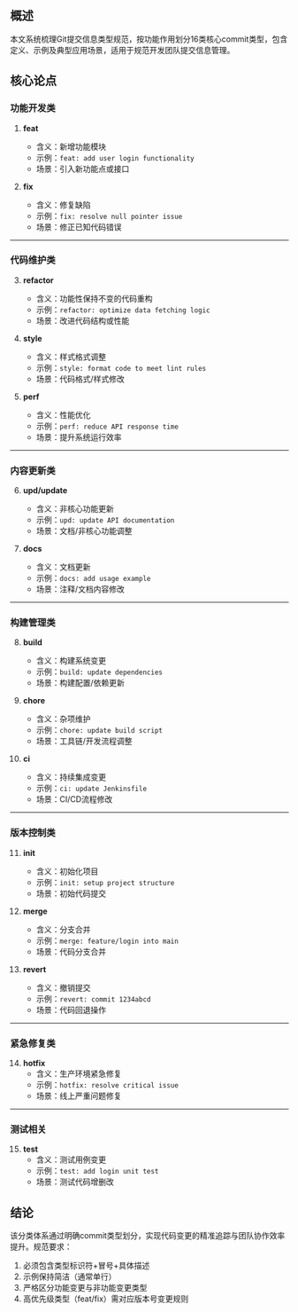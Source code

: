 ## 概述
本文系统梳理Git提交信息类型规范，按功能作用划分16类核心commit类型，包含定义、示例及典型应用场景，适用于规范开发团队提交信息管理。

## 核心论点
### **功能开发类**
1. **feat**  
   - 含义：新增功能模块  
   - 示例：`feat: add user login functionality`  
   - 场景：引入新功能点或接口  

2. **fix**  
   - 含义：修复缺陷  
   - 示例：`fix: resolve null pointer issue`  
   - 场景：修正已知代码错误  

---

### **代码维护类**
3. **refactor**  
   - 含义：功能性保持不变的代码重构  
   - 示例：`refactor: optimize data fetching logic`  
   - 场景：改进代码结构或性能  

4. **style**  
   - 含义：样式格式调整  
   - 示例：`style: format code to meet lint rules`  
   - 场景：代码格式/样式修改  

5. **perf**  
   - 含义：性能优化  
   - 示例：`perf: reduce API response time`  
   - 场景：提升系统运行效率  

---

### **内容更新类**
6. **upd/update**  
   - 含义：非核心功能更新  
   - 示例：`upd: update API documentation`  
   - 场景：文档/非核心功能调整  

7. **docs**  
   - 含义：文档更新  
   - 示例：`docs: add usage example`  
   - 场景：注释/文档内容修改  

---

### **构建管理类**
8. **build**  
   - 含义：构建系统变更  
   - 示例：`build: update dependencies`  
   - 场景：构建配置/依赖更新  

9. **chore**  
   - 含义：杂项维护  
   - 示例：`chore: update build script`  
   - 场景：工具链/开发流程调整  

10. **ci**  
    - 含义：持续集成变更  
    - 示例：`ci: update Jenkinsfile`  
    - 场景：CI/CD流程修改  

---

### **版本控制类**
11. **init**  
    - 含义：初始化项目  
    - 示例：`init: setup project structure`  
    - 场景：初始代码提交  

12. **merge**  
    - 含义：分支合并  
    - 示例：`merge: feature/login into main`  
    - 场景：代码分支合并  

13. **revert**  
    - 含义：撤销提交  
    - 示例：`revert: commit 1234abcd`  
    - 场景：代码回退操作  

---

### **紧急修复类**
14. **hotfix**  
    - 含义：生产环境紧急修复  
    - 示例：`hotfix: resolve critical issue`  
    - 场景：线上严重问题修复  

---

### **测试相关**
15. **test**  
    - 含义：测试用例变更  
    - 示例：`test: add login unit test`  
    - 场景：测试代码增删改  

## 结论
该分类体系通过明确commit类型划分，实现代码变更的精准追踪与团队协作效率提升。规范要求：  
1. 必须包含类型标识符+冒号+具体描述  
2. 示例保持简洁（通常单行）  
3. 严格区分功能变更与非功能变更类型  
4. 高优先级类型（feat/fix）需对应版本号变更规则  
